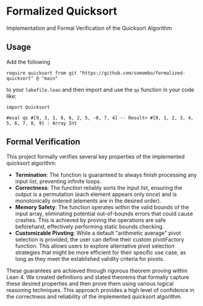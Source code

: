 # Formalized Quicksort

Implementation and Formal Verification of the Quicksort Algorithm

## Usage

Add the following

```lean
require quicksort from git "https://github.com/somombo/formalized-quicksort" @ "main"
```

to your `lakefile.lean` and then import and use the `qs` function in your code like:

```lean
import Quicksort

#eval qs #[9, 3, 1, 8, 6, 2, 5, -0, 7, 4] -- Result> #[0, 1, 2, 3, 4, 5, 6, 7, 8, 9] : Array Int
```

## Formal Verification

This project formally verifies several key properties of the implemented quicksort algorithm:

- **Termination**: The function is guaranteed to always finish processing any input list, preventing infinite loops.
- **Correctness**: The function reliably sorts the input list, ensuring the output is a permutation (each element appears only once) and is monotonically ordered (elements are in the desired order).
- **Memory Safety**: The function operates within the valid bounds of the input array, eliminating potential out-of-bounds errors that could cause crashes. This is achieved by proving the operations are safe beforehand, effectively performing static bounds checking.
- **Customizable Pivoting**: While a default "arithmetic average" pivot selection is provided, the user can define their custom pivotFactory function. This allows users to explore alternative pivot selection strategies that might be more efficient for their specific use case, as long as they meet the established validity criteria for pivots.

These guarantees are achieved through rigorous theorem proving within Lean 4. We created definitions and stated theorems that formally capture these desired properties and then prove them using various logical reasoning techniques. This approach provides a high level of confidence in the correctness and reliability of the implemented quicksort algorithm.